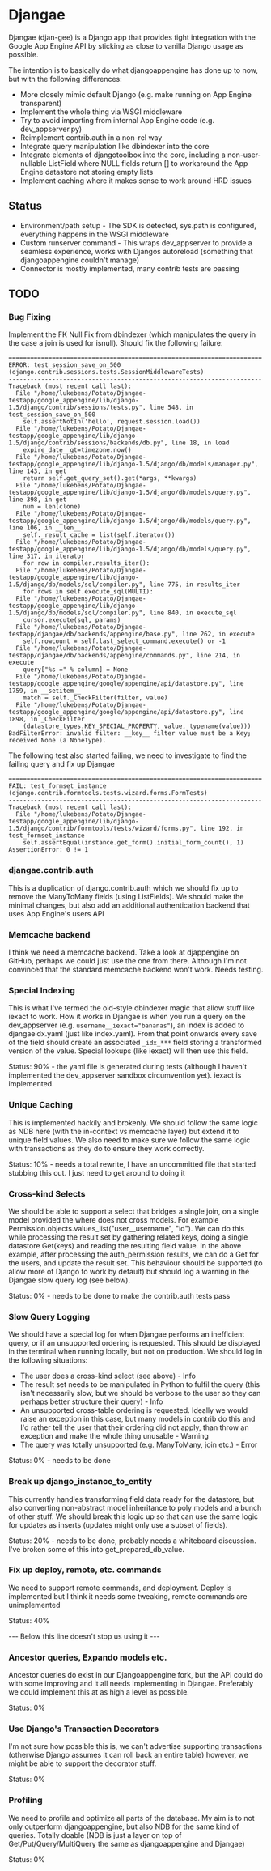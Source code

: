 
# Djangae

Djangae (djan-gee) is a Django app that provides tight integration with the Google App Engine API by sticking as close to vanilla Django usage as possible.

The intention is to basically do what djangoappengine has done up to now, but with the following differences:

 * More closely mimic default Django (e.g. make running on App Engine transparent)
 * Implement the whole thing via WSGI middleware
 * Try to avoid importing from internal App Engine code (e.g. dev_appserver.py)
 * Reimplement contrib.auth in a non-rel way
 * Integrate query manipulation like dbindexer into the core
 * Integrate elements of djangotoolbox into the core, including a non-user-nullable ListField where NULL fields return [] to workaround the App Engine datastore not storing empty lists
 * Implement caching where it makes sense to work around HRD issues

## Status

 * Environment/path setup - The SDK is detected, sys.path is configured, everything happens in the WSGI middleware
 * Custom runserver command - This wraps dev_appserver to provide a seamless experience, works with Djangos autoreload (something that djangoappengine couldn't manage)
 * Connector is mostly implemented, many contrib tests are passing

## TODO

### Bug Fixing

Implement the FK Null Fix from dbindexer (which manipulates the query in the case a join is used for isnull). Should fix the following failure:

    ======================================================================
    ERROR: test_session_save_on_500 (django.contrib.sessions.tests.SessionMiddlewareTests)
    ----------------------------------------------------------------------
    Traceback (most recent call last):
      File "/home/lukebens/Potato/Djangae-testapp/google_appengine/lib/django-1.5/django/contrib/sessions/tests.py", line 548, in test_session_save_on_500
        self.assertNotIn('hello', request.session.load())
      File "/home/lukebens/Potato/Djangae-testapp/google_appengine/lib/django-1.5/django/contrib/sessions/backends/db.py", line 18, in load
        expire_date__gt=timezone.now()
      File "/home/lukebens/Potato/Djangae-testapp/google_appengine/lib/django-1.5/django/db/models/manager.py", line 143, in get
        return self.get_query_set().get(*args, **kwargs)
      File "/home/lukebens/Potato/Djangae-testapp/google_appengine/lib/django-1.5/django/db/models/query.py", line 398, in get
        num = len(clone)
      File "/home/lukebens/Potato/Djangae-testapp/google_appengine/lib/django-1.5/django/db/models/query.py", line 106, in __len__
        self._result_cache = list(self.iterator())
      File "/home/lukebens/Potato/Djangae-testapp/google_appengine/lib/django-1.5/django/db/models/query.py", line 317, in iterator
        for row in compiler.results_iter():
      File "/home/lukebens/Potato/Djangae-testapp/google_appengine/lib/django-1.5/django/db/models/sql/compiler.py", line 775, in results_iter
        for rows in self.execute_sql(MULTI):
      File "/home/lukebens/Potato/Djangae-testapp/google_appengine/lib/django-1.5/django/db/models/sql/compiler.py", line 840, in execute_sql
        cursor.execute(sql, params)
      File "/home/lukebens/Potato/Djangae-testapp/djangae/db/backends/appengine/base.py", line 262, in execute
        self.rowcount = self.last_select_command.execute() or -1
      File "/home/lukebens/Potato/Djangae-testapp/djangae/db/backends/appengine/commands.py", line 214, in execute
        query["%s =" % column] = None
      File "/home/lukebens/Potato/Djangae-testapp/google_appengine/google/appengine/api/datastore.py", line 1759, in __setitem__
        match = self._CheckFilter(filter, value)
      File "/home/lukebens/Potato/Djangae-testapp/google_appengine/google/appengine/api/datastore.py", line 1898, in _CheckFilter
        (datastore_types.KEY_SPECIAL_PROPERTY, value, typename(value)))
    BadFilterError: invalid filter: __key__ filter value must be a Key; received None (a NoneType).

The following test also started failing, we need to investigate to find the failing query and fix up Djangae

    ======================================================================
    FAIL: test_formset_instance (django.contrib.formtools.tests.wizard.forms.FormTests)
    ----------------------------------------------------------------------
    Traceback (most recent call last):
      File "/home/lukebens/Potato/Djangae-testapp/google_appengine/lib/django-1.5/django/contrib/formtools/tests/wizard/forms.py", line 192, in test_formset_instance
        self.assertEqual(instance.get_form().initial_form_count(), 1)
    AssertionError: 0 != 1


### djangae.contrib.auth

This is a duplication of django.contrib.auth which we should fix up to remove the ManyToMany fields (using ListFields). We should make the minimal changes, but also add an additional authentication backend that uses App Engine's users API

### Memcache backend

I think we need a memcache backend. Take a look at djappengine on GitHub, perhaps we could just use the one from there. Although I'm not convinced that the standard memcache backend won't work. Needs testing.

### Special Indexing

This is what I've termed the old-style dbindexer magic that allow stuff like iexact to work. How it works in Djangae is when you run a query on the dev_appserver (e.g. `username__iexact="bananas"`), an index is added to djangaeidx.yaml (just like index.yaml). From that point onwards every save of the field should create an associated `_idx_***` field storing a transformed version of the value. Special lookups (like iexact) will then use this field.

Status: 90% - the yaml file is generated during tests (although I haven't implemented the dev_appserver sandbox circumvention yet). iexact is implemented.

### Unique Caching

This is implemented hackily and brokenly. We should follow the same logic as NDB here (with the in-context vs memcache layer) but extend it to unique field values. We also need to make sure we follow the same logic with transactions as they do to ensure they work correctly.

Status: 10% - needs a total rewrite, I have an uncommitted file that started stubbing this out. I just need to get around to doing it

### Cross-kind Selects

We should be able to support a select that bridges a single join, on a single model provided the where does not cross models. For example Permission.objects.values_list("user__username", "id"). We can do this while processing the result set by gathering related keys, doing a single datastore Get(keys) and reading the resulting field value. In the above example, after processing the auth_permission results, we can do a Get for the users, and update the result set. This behaviour should be supported (to allow more of Django to work by default) but should log a warning in the Djangae slow query log (see below).

Status: 0% - needs to be done to make the contrib.auth tests pass

### Slow Query Logging

We should have a special log for when Djangae performs an inefficient query, or if an unsupported ordering is requested. This should be displayed in the terminal when running locally, but not on production. We should log in the following situations:

 - The user does a cross-kind select (see above) - Info
 - The result set needs to be manipulated in Python to fulfil the query (this isn't necessarily slow, but we should be verbose to the user so they can perhaps better structure their query) - Info
 - An unsupported cross-table ordering is requested. Ideally we would raise an exception in this case, but many models in contrib do this and I'd rather tell the user that their ordering did not apply, than throw an exception and make the whole thing unusable - Warning
 - The query was totally unsupported (e.g. ManyToMany, join etc.) - Error

Status: 0% - needs to be done

### Break up django_instance_to_entity

This currently handles transforming field data ready for the datastore, but also converting non-abstract model inheritance to poly models and a bunch of other stuff. We should break this logic up so that can use the same logic for updates as inserts (updates might only use a subset of fields).

Status: 20% - needs to be done, probably needs a whiteboard discussion. I've broken some of this into get_prepared_db_value.

### Fix up deploy, remote, etc. commands

We need to support remote commands, and deployment. Deploy is implemented but I think it needs some tweaking, remote commands are unimplemented

Status: 40%

--- Below this line doesn't stop us using it ---

### Ancestor queries, Expando models etc.

Ancestor queries do exist in our Djangoappengine fork, but the API could do with some improving and it all needs implementing in Djangae. Preferably we could implement this at as high a level as possible.

Status: 0%

### Use Django's Transaction Decorators

I'm not sure how possible this is, we can't advertise supporting transactions (otherwise Django assumes it can roll back an entire table) however, we might be able to support the decorator stuff.

Status: 0%

### Profiling

We need to profile and optimize all parts of the database. My aim is to not only outperform djangoappengine, but also NDB for the same kind of queries. Totally doable (NDB is just a layer on top of Get/Put/Query/MultiQuery the same as djangoappengine and Djangae)

Status: 0%
